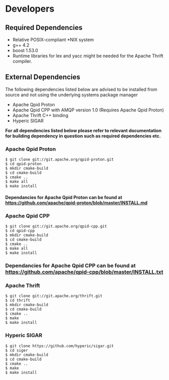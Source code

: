 # Developers #

## Required Dependencies ##
  * Relative POSIX-compliant *NIX system
  * g++ 4.2
  * boost 1.53.0
  * Runtime libraries for lex and yacc might be needed for the Apache Thrift compiler.

## External Dependencies ##
The following dependencies listed below are advised to be installed from source
and not using the underlying systems package manager
  * Apache Qpid Proton
  * Apache Qpid CPP with AMQP version 1.0 (Requires Apache Qpid Proton)
  * Apache Thrift C++ binding
  * Hyperic SIGAR

**For all dependencies listed below please refer to relevant documentation for building dependency in question such
as required dependencies etc.**

### Apache Qpid Proton
    $ git clone git://git.apache.org/qpid-proton.git
    $ cd qpid-proton
    $ mkdir cmake-build
    $ cd cmake-build
    $ cmake ..
    $ make all
    $ make install
    
#### Dependancies for Apache Qpid Proton can be found at https://github.com/apache/qpid-proton/blob/master/INSTALL.md

### Apache Qpid CPP
    $ git clone git://git.apache.org/qpid-cpp.git
    $ cd qpid-cpp
    $ mkdir cmake-build
    $ cd cmake-build
    $ cmake ..
    $ make all
    $ make install

### Dependancies for Apache Qpid CPP can be found at https://github.com/apache/qpid-cpp/blob/master/INSTALL.txt

### Apache Thrift
    $ git clone git://git.apache.org/thrift.git
    $ cd thrift
    $ mkdir cmake-build
    $ cd cmake-build
    $ cmake ..
    $ make
    $ make install

### Hyperic SIGAR
    $ git clone https://github.com/hyperic/sigar.git
    $ cd siger
    $ mkdir cmake-build
    $ cd cmake-build
    $ cmake ..
    $ make
    $ make install

